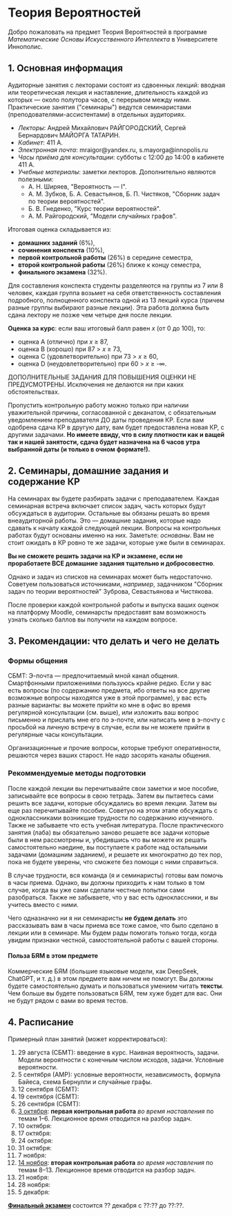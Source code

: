 # Теория Вероятностей

Добро пожаловать на предмет Теория Вероятностей в программе *Математические Основы Искусственного Интеллекта* в Университете Иннополис.

## 1. Основная информация

Аудиторные занятия с лекторами состоят из сдвоенных лекций: вводная или теоретическая лекция и наставление,
длительность каждой из которых — около полутора часов, с перерывом между ними. Практические занятия ("семинары") ведутся
семинаристами (преподователями-ассистентами) в отдельных аудиториях.

<ul>
<li> <i>Лекторы</i>: Андрей Михайлович РАЙГОРОДСКИЙ, Сергей Бернардович МАЙОРГА ТАТАРИН.</li>
<li> <i>Кабинет</i>: 411 A. </li>
<li> <i>Электронная почта</i>: mraigor@yandex.ru, s.mayorga@innopolis.ru </li>
<li> <i>Часы приёма для консультации</i>: субботы с 12:00 до 14:00 в кабинете 411 A. </li>
<li> <i>Учебные материалы</i>: заметки лекторов. Дополнительно являются полезными:
  <ul>
    <li> А. Н. Ширяев, "Вероятность — I".</li>
    <li> А. М. Зубков, Б. А. Севастьянов, Б. П. Чистяков, "Сборник задач по теории вероятностей".</li>
    <li> Б. В. Гнеденко, "Курс теории вероятностей".</li>
    <li> А. М. Райгородский, "Модели случайных графов".</li>
  </ul>
</ul>

Итоговая оценка складывается из:
- **домашних заданий** (6%),
- **сочинения конспекта** (10%),
- **первой контрольной работы** (26%) в середине семестра,
- **второй контрольной работы** (26%) ближе к концу семестра,
- **финального экзамена** (32%).

Для составления конспекта студенты разделяются на группы из 7 или 8 человек,
каждая группа возьмет на себя ответственность составления подробного, полноценного
конспекта одной из 13 лекций курса (причем разные группы выбирают разные лекции). 
Эта работа должна быть сдана лектору не позже чем четыре дня после лекции.

**Оценка за курс**: если ваш итоговый балл равен _x_ (от 0 до 100), то:

* оценка A (отлично) при _x_ ≥ 87,
* оценка B (хорошо) при 87 > _x_ ≥ 73,
* оценка C (удовлетворительно) при 73 > _x_ ≥ 60,
* оценка D (неудовлетворительно) при 60 > _x_ ≥ -∞.

ДОПОЛНИТЕЛЬНЫЕ ЗАДАНИЯ ДЛЯ ПОВЫШЕНИЯ ОЦЕНКИ НЕ ПРЕДУСМОТРЕНЫ. Исключения не делаются ни при каких обстоятельствах.

Пропустить контрольную работу можно только при наличии уважительной причины, согласованной с деканатом,
с обязательным уведомлением преподавателя ДО даты проведения КР. Если вам одобрена сдача КР
в другую дату, вам будет предоставлена новая КР, с другими задачами.
**Но имеете ввиду, что в силу плотности как и ващей так и нашей занятости, сдача будет 
назначена на 6 часов утра выбранной даты (и только в очном формате!).**

## 2. Семинары, домашние задания и содержание КР

На семинарах вы будете разбирать задачи с преподавателем. 
Каждая семинарная встреча включает список задач, часть которых будут обсуждаться в аудитории. Остальные вы обязаны решать
во время внеаудиторной работы. Это — домашние задания, которые надо сдавать к началу каждой следующей лекции. 
Вопросы на контрольных работах будут основаны именно на них. Заметьте: _основаны_. Вам не стоит ожидать в КР ровно те же задачи, которые уже были
в семинарах. 

**Вы не сможете решить задачи на КР и экзамене, если не проработаете ВСЕ домашние задания тщательно и добросовестно**.

Однако и задач из списков на семинарах может быть недостаточно. Советуем пользоваться
источниками, *например*, задачником "Сборник задач по теории вероятностей" Зуброва, Севастьянова и Чистякова.

После проверки каждой контрольной работы и выпуска ваших оценок
на платформу Moodle, семинарсты предоставят вам возможность yзнать сколько баллов вы получили
на каждом вопросе.

## 3. Рекомендации: что делать и чего не делать

### Формы общения 

CБМТ: Э-почта — предпочитаемый мной канал общения. Смартфонными приложениями
пользуюсь крайне редко. Если у вас есть вопросы (по содержанию предмета,
ибо ответы на все другие возможные вопросы находятся уже в этой программе),
у вас есть разные варианты: 
вы можете прийти ко мне в офис во время регулярной консультации (см. выше),
или изложить ваш вопрос письменно и прислать мне его по э-почте, или
написать мне в э-почту с просьбой на личную встречу в случае, если вы не можете
прийти в регулярные часы консультации.

Организационные и прочие вопросы, которые требуют оперативности,
решаются через ваших старост. Не надо засорять каналы общения.

### Рекоммендуемые методы подготовки

После каждой лекции вы перечитывайте свои заметки и мое пособие,
записывайте все вопросы в свою тетрадь. Затем вы пытаетесь сами
решить все задачи, которые обсуждались во время лекции. Затем 
вы еще раз перечитывайте пособие. Советую на этом этапе обсуждать
с одноклассниками возникшие трудности по содержанию изученного.
Также не забываете что есть учебная литература.
После практического занятия (лаба) вы обязательно заново решаете
все задачи которые были в нем рассмотрены и, убедившись что вы
можете их решать самостоятельно наедине, вы поступаете к
работе над остальными задачами (домашним заданием), и решаете
их многократно до тех пор, пока не будете уверены, что сможете
без помощи с ними справиться.

В случае трудности, вся команда (я и семинаристы) готовы
вам помочь в часы приема. Однако, вы должны приходить к нам
только в том случае, когда вы уже сами сделали честные
попытки сами разобраться. Также не забываете, что у вас есть
одноклассники, и вы учитесь вместо с ними.

Чего одназначно ни я ни семинаристы **не будем делать** это
рассказывать вам в часы приема все тоже самое, что было 
сделано в лекции или в семинаре. Мы будем рады помогать только тогда,
когда увидим признаки честной, самостоятельной работы с вашей стороны.

#### Польза БЯМ в этом предмете

Коммерческие БЯМ (большие языковые модели, как DeepSeek, ChatGPT, и т. д.) в этом предмете вам 
ничем не помогут. Вы должны будете самостоятельно думать и пользоваться умением читать **тексты**.
Чем больше вы будете пользоваться БЯМ, тем хуже будет для вас. Они не будут рядом с
вами во время тестов.

## 4. Расписание

Примерный план занятий (может корректироваться):

1. 29 августа (СБМТ): введение в курс. Наивная вероятность, задачи. Модели вероятности с конечным числом исходов, задачи. Условные вероятности.
2. 5 сентября (АМР): условные вероятности, независимость, формула Байеса, схема Бернулли и случайные графы.
3. 12 сентября (СБМТ): 
4. 19 сентября (СБМТ):
6. 26 сентября (СБМТ): 
7. <ins>3 октября</ins>: **первая контрольная работа** *во время наставления* по темам 1–6. Лекционное время отводится на разбор задач.
8. 10 октября: 
9. 17 октября: 
10. 24 октября: 
11. 31 октября: 
13. 7 ноября: 
14. <ins>14 ноября</ins>: **вторая контрольная работа** *во время наставления* по темам 8–13. Лекционное время отводится на разбор задач.
15. 21 ноября: 
17. 28 ноября:
18. 5 декабря:

<ins>**Финальный экзамен**</ins> состоится ?? декабря с ??:?? до ??:??.
